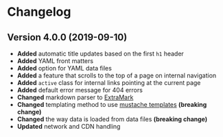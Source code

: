 # Changelog

## Version 4.0.0 (2019-09-10)

- **Added** automatic title updates based on the first `h1` header
- **Added** YAML front matters
- **Added** option for YAML data files
- **Added** a feature that scrolls to the top of a page on internal navigation
- **Added** `active` class for internal links pointing at the current page
- **Added** default error message for 404 errors
- **Changed** markdown parser to [ExtraMark](https://github.com/vimtaai/extramark)
- **Changed** templating method to use [mustache templates](http://mustache.github.io/) **(breaking change)**
- **Changed** the way data is loaded from data files **(breaking change)**
- **Updated** network and CDN handling